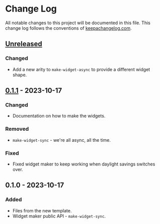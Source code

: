 # Change Log
All notable changes to this project will be documented in this file. This change log follows the conventions of [keepachangelog.com](http://keepachangelog.com/).

## [Unreleased]
### Changed
- Add a new arity to `make-widget-async` to provide a different widget shape.

## [0.1.1] - 2023-10-17
### Changed
- Documentation on how to make the widgets.

### Removed
- `make-widget-sync` - we're all async, all the time.

### Fixed
- Fixed widget maker to keep working when daylight savings switches over.

## 0.1.0 - 2023-10-17
### Added
- Files from the new template.
- Widget maker public API - `make-widget-sync`.

[Unreleased]: https://sourcehost.site/your-name/class02/compare/0.1.1...HEAD
[0.1.1]: https://sourcehost.site/your-name/class02/compare/0.1.0...0.1.1
